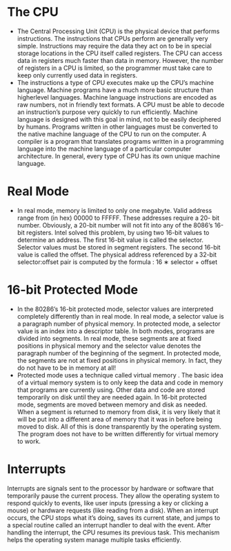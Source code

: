 # The CPU
- The Central Processing Unit (CPU) is the physical device that performs
instructions. The instructions that CPUs perform are generally very simple.
Instructions may require the data they act on to be in special storage locations in the CPU itself called registers. The CPU can access data in registers
much faster than data in memory. However, the number of registers in a
CPU is limited, so the programmer must take care to keep only currently
used data in registers. 
- The instructions a type of CPU executes make up the CPU’s machine
language. Machine programs have a much more basic structure than higherlevel languages. Machine language instructions are encoded as raw numbers,
not in friendly text formats. A CPU must be able to decode an instruction’s
purpose very quickly to run efficiently. Machine language is designed with
this goal in mind, not to be easily deciphered by humans. Programs written
in other languages must be converted to the native machine language of
the CPU to run on the computer. A compiler is a program that translates
programs written in a programming language into the machine language of
a particular computer architecture. In general, every type of CPU has its
own unique machine language.

# Real Mode
- In real mode, memory is limited to only one megabyte. Valid address range from (in hex) 00000 to FFFFF. These addresses require a 20-
bit number. Obviously, a 20-bit number will not fit into any of the 8086’s
16-bit registers. Intel solved this problem, by using two 16-bit values to
determine an address. The first 16-bit value is called the selector. Selector
values must be stored in segment registers. The second 16-bit value is called
the offset. The physical address referenced by a 32-bit selector:offset pair is
computed by the formula : 16 ∗ selector + offset

# 16-bit Protected Mode
- In the 80286’s 16-bit protected mode, selector values are interpreted
completely differently than in real mode. In real mode, a selector value
is a paragraph number of physical memory. In protected mode, a selector
value is an index into a descriptor table. In both modes, programs are
divided into segments. In real mode, these segments are at fixed positions
in physical memory and the selector value denotes the paragraph number
of the beginning of the segment. In protected mode, the segments are not
at fixed positions in physical memory. In fact, they do not have to be in
memory at all!
- Protected mode uses a technique called virtual memory . The basic idea
of a virtual memory system is to only keep the data and code in memory that
programs are currently using. Other data and code are stored temporarily
on disk until they are needed again. In 16-bit protected mode, segments are
moved between memory and disk as needed. When a segment is returned
to memory from disk, it is very likely that it will be put into a different area
of memory that it was in before being moved to disk. All of this is done
transparently by the operating system. The program does not have to be
written differently for virtual memory to work.

# Interrupts
Interrupts are signals sent to the processor by hardware or software that temporarily pause the current process. They allow the operating system to respond quickly to events, like user inputs (pressing a key or clicking a mouse) or hardware requests (like reading from a disk). When an interrupt occurs, the CPU stops what it’s doing, saves its current state, and jumps to a special routine called an interrupt handler to deal with the event. After handling the interrupt, the CPU resumes its previous task. This mechanism helps the operating system manage multiple tasks efficiently.

